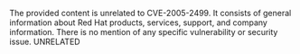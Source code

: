 The provided content is unrelated to CVE-2005-2499. It consists of general information about Red Hat products, services, support, and company information. There is no mention of any specific vulnerability or security issue.
UNRELATED